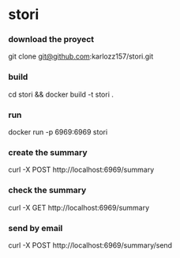 # stori

### download the proyect
git clone git@github.com:karlozz157/stori.git

### build 
cd stori && docker build -t stori .

### run 
docker run -p 6969:6969 stori

### create the summary
curl -X POST http://localhost:6969/summary

### check the summary
curl -X GET http://localhost:6969/summary

### send by email
curl -X POST http://localhost:6969/summary/send
